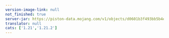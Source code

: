 ```yaml
---
version-image-link: null
not_finished: true
server-jar: https://piston-data.mojang.com/v1/objects/d0601b3f493bb5b4e421ef35b676d4cb9c1f606f/server.jar
translator: null
cats: ['1.21','1.21.2']
---
```

